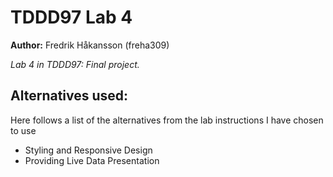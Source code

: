 # TDDD97 Lab 4
**Author:** Fredrik Håkansson (freha309)


*Lab 4 in TDDD97: Final project.*

## Alternatives used:
Here follows a list of the alternatives from the lab instructions I have chosen to use
* Styling and Responsive Design
* Providing Live Data Presentation